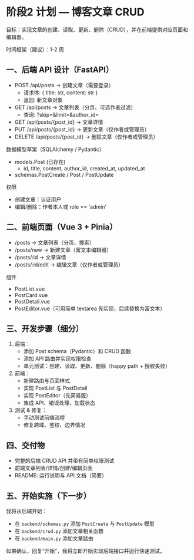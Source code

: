 # 阶段2 计划 — 博客文章 CRUD

目标：实现文章的创建、读取、更新、删除（CRUD），并在前端提供对应页面和编辑器。

时间框架（建议）：1-2 周

## 一、后端 API 设计（FastAPI）
- POST /api/posts              -> 创建文章（需要登录）
  - 请求体: { title: str, content: str }
  - 返回: 新文章对象
- GET /api/posts               -> 文章列表（分页、可选作者过滤）
  - 查询: ?skip=&limit=&author_id=
- GET /api/posts/{post_id}     -> 文章详情
- PUT /api/posts/{post_id}     -> 更新文章（仅作者或管理员）
- DELETE /api/posts/{post_id}  -> 删除文章（仅作者或管理员）

数据模型草案（SQLAlchemy / Pydantic）
- models.Post (已存在)
  - id, title, content, author_id, created_at, updated_at
- schemas.PostCreate / Post / PostUpdate

权限
- 创建文章：认证用户
- 编辑/删除：作者本人或 role == 'admin'

## 二、前端页面（Vue 3 + Pinia）
- /posts                -> 文章列表（分页、搜索）
- /posts/new            -> 新建文章（富文本编辑器）
- /posts/:id            -> 文章详情
- /posts/:id/edit       -> 编辑文章（仅作者或管理员）

组件
- PostList.vue
- PostCard.vue
- PostDetail.vue
- PostEditor.vue（可用简单 textarea 先实现，后续替换为富文本）

## 三、开发步骤（细分）
1. 后端：
   - 添加 Post schema（Pydantic）和 CRUD 函数
   - 添加 API 路由并实现权限检查
   - 单元测试：创建、读取、更新、删除（happy path + 授权失败）
2. 前端：
   - 新建路由与页面样式
   - 实现 PostList 与 PostDetail
   - 实现 PostEditor（先简易版）
   - 集成 API、错误处理、加载状态
3. 测试 & 修复：
   - 手动测试前端流程
   - 修复跨域、鉴权、边界情况

## 四、交付物
- 完整的后端 CRUD API 并带有简单权限测试
- 前端文章列表/详情/创建/编辑页面
- README: 运行说明与 API 文档（简要）

## 五、开始实施（下一步）
我将从后端开始：
- 在 `backend/schemas.py` 添加 `PostCreate` 与 `PostUpdate` 模型
- 在 `backend/crud.py` 添加文章相关函数
- 在 `backend/main.py` 添加文章路由

如果确认，回复“开始”，我将立即开始实现后端接口并运行快速测试。
